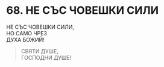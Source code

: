 # 68. НЕ СЪС ЧОВЕШКИ СИЛИ  
  
НЕ СЪС ЧОВЕШКИ СИЛИ,  
НО САМО ЧРЕЗ  
ДУХА БОЖИЙ!  
  
> СВЯТИ ДУШЕ,  
> ГОСПОДНИ ДУШЕ!  


<DownloadsButton pdf="/pdf/68-ne-sys-choveshki-sili.pdf" />

<DownloadChordsButton pdf="/chords/68-ne-sys-choveshki-sili_akord.pdf"/>
